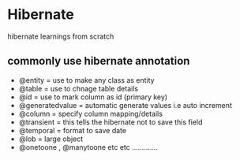 # Hibernate
hibernate learnings from scratch


## commonly use hibernate annotation
- @entity = use to make any class as entity
- @table = use to chnage table details
- @id = use to mark column as id (primary key)
- @generatedvalue = automatic generate values i.e auto increment
- @column = specify column mapping/details
- @transient = this tells the hibernate not to save this field
- @temporal = format to save date
- @lob = large object
- @onetoone , @manytoone etc etc .............
